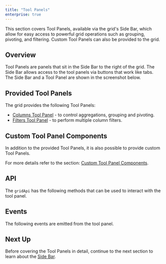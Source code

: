 ```yaml
---
title: "Tool Panels"
enterprise: true
---
```


This section covers Tool Panels, available via the grid's Side Bar, which allow for easy access to powerful grid operations such as grouping, pivoting, and filtering. Custom Tool Panels can also be provided to the grid.

## Overview

Tool Panels are panels that sit in the Side Bar to the right of the grid. The Side Bar allows access to the tool panels via buttons that work like tabs. The Side Bar and a Tool Panel are shown in the screenshot below.

<image-caption src="tool-panel/resources/sideBar.png" maxwidth="52rem" alt="Side Bar" constrained="true" centered="true" toggledarkmode="true"></image-caption>

## Provided Tool Panels

The grid provides the following Tool Panels:

- [Columns Tool Panel](/tool-panel-columns/) - to control aggregations, grouping and pivoting.
- [Filters Tool Panel](/tool-panel-filters/) - to perform multiple column filters.

## Custom Tool Panel Components

In addition to the provided Tool Panels, it is also possible to provide custom Tool Panels.

For more details refer to the section: [Custom Tool Panel Components](/component-tool-panel/).

## API

The `gridApi` has the following methods that can be used to interact with the tool panel.

<api-documentation source='grid-api/api.json' section='accessories' names='["openToolPanel","closeToolPanel","getOpenedToolPanel","isToolPanelShowing","refreshToolPanel", "getToolPanelInstance"]'></api-documentation>

## Events

The following events are emitted from the tool panel.

<api-documentation source='grid-events/events.json' section='accessories'></api-documentation>

## Next Up

Before covering the Tool Panels in detail, continue to the next section to learn about the [Side Bar](/side-bar/).
